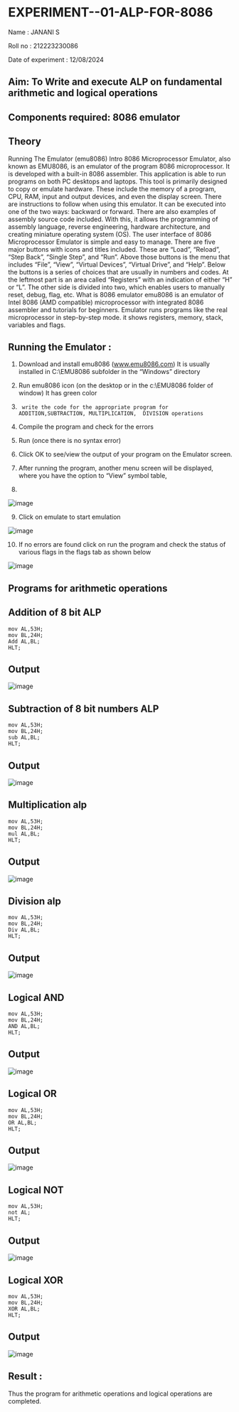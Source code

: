 # EXPERIMENT--01-ALP-FOR-8086

Name : JANANI S

Roll no : 212223230086

Date of experiment : 12/08/2024





## Aim: To Write and execute ALP on fundamental arithmetic and logical operations
## Components required: 8086  emulator 
## Theory 
Running The Emulator (emu8086) Intro 8086 Microprocessor Emulator, also known as EMU8086, is an emulator of the program 8086 microprocessor. It is developed with a built-in 8086 assembler. This application is able to run programs on both PC desktops and laptops. This tool is primarily designed to copy or emulate hardware. These include the memory of a program, CPU, RAM, input and output devices, and even the display screen. There are instructions to follow when using this emulator. It can be executed into one of the two ways: backward or forward. There are also examples of assembly source code included. With this, it allows the programming of assembly language, reverse engineering, hardware architecture, and creating miniature operating system (OS). The user interface of 8086 Microprocessor Emulator is simple and easy to manage. There are five major buttons with icons and titles included. These are “Load”, “Reload”, “Step Back”, “Single Step”, and “Run”. Above those buttons is the menu that includes “File”, “View”, “Virtual Devices”, “Virtual Drive”, and “Help”. Below the buttons is a series of choices that are usually in numbers and codes. At the leftmost part is an area called “Registers” with an indication of either “H” or “L”. The other side is divided into two, which enables users to manually reset, debug, flag, etc. What is 8086 emulator emu8086 is an emulator of Intel 8086 (AMD compatible) microprocessor with integrated 8086 assembler and tutorials for beginners. Emulator runs programs like the real microprocessor in step-by-step mode. it shows registers, memory, stack, variables and flags.


 ## Running the Emulator :
1.	Download and install emu8086 (www.emu8086.com) It is usually installed in C:\EMU8086 subfolder in the “Windows” directory
2.	  Run  emu8086 icon (on the desktop or in the c:\EMU8086 folder of window) It has green color 
 
 
3.		write the code for the appropriate program for ADDITION,SUBTRACTION, MULTIPLICATION,  DIVISION operations 

4.	 Compile the program and check for the errors 
5.	Run (once there is no syntax error) 

6.	Click OK to see/view the output of your program on the Emulator screen. 


7.	After running the program, another menu screen will be displayed, where you have the option to “View” symbol table,
8.	 


![image](https://user-images.githubusercontent.com/36288975/189273263-d65baae9-4b8f-4723-afb3-c0ffa4052b04.png)











9.	Click on emulate to start emulation 








![image](https://user-images.githubusercontent.com/36288975/189273273-9bb36ec1-e2e8-4892-8d35-37707332bfdc.png)








10.	If no errors are found click on run the program and check the status of various flags in the flags tab as shown below 






![image](https://user-images.githubusercontent.com/36288975/189273277-113a2a33-4a40-4ff8-95a5-ecd3a1f504fe.png)







## Programs for arithmetic  operations

## Addition  of 8 bit ALP 
```
mov AL,53H;
mov BL,24H;
Add AL,BL;
HLT;
```


## Output  
 ![image](https://github.com/user-attachments/assets/3782f42e-df80-4902-be7d-0d2131ed1b68)

## Subtraction   of 8 bit numbers  ALP 
 ```
mov AL,53H;
mov BL,24H;
sub AL,BL;
HLT;
```
## Output  
![image](https://github.com/user-attachments/assets/fcfbd8e2-1143-4cc4-9292-ba3e6a18f6be)

## Multiplication alp 
```
mov AL,53H;
mov BL,24H;
mul AL,BL;
HLT;
```
 ## Output  
![image](https://github.com/user-attachments/assets/b2fc328a-7cbd-4442-9fa6-8c037fcf6ae8)


## Division alp 
```
mov AL,53H;
mov BL,24H;
Div AL,BL;
HLT;
```
## Output  
![image](https://github.com/user-attachments/assets/71b9e5b0-dd31-4d6e-a757-15ec898cbdce)
## Logical AND
```
mov AL,53H;
mov BL,24H;
AND AL,BL;
HLT;
```
## Output
![image](https://github.com/user-attachments/assets/c60a6946-f409-474f-92cc-c2457a868685)
## Logical OR
```
mov AL,53H;
mov BL,24H;
OR AL,BL;
HLT;
```
## Output
![image](https://github.com/user-attachments/assets/9e0eef84-532a-4dc0-b27e-f30eb9498ec5)
## Logical NOT
```
mov AL,53H;
not AL;
HLT;
```
## Output
![image](https://github.com/user-attachments/assets/247c8d7d-00c1-48b0-84c7-5f464a2812f3)
## Logical XOR
```
mov AL,53H;
mov BL,24H;
XOR AL,BL;
HLT;
```
## Output 
![image](https://github.com/user-attachments/assets/3dd60c40-f479-46e1-adfd-1213d84ebbfb)

## Result :
Thus the program for arithmetic operations and logical operations are completed.








